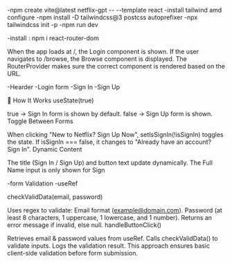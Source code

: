 -npm create vite@latest netflix-gpt -- --template react
-install tailwind amd configure 
    -npm install -D tailwindcss@3 postcss autoprefixer
    -npx tailwindcss init -p
-npm run dev

-install : npm i react-router-dom

When the app loads at /, the Login component is shown.
If the user navigates to /browse, the Browse component is displayed.
The RouterProvider makes sure the correct component is rendered based on the URL.

-Hearder
-Login form
-Sign In
-Sign Up

🔹 How It Works
useState(true)

true → Sign In form is shown by default.
false → Sign Up form is shown.
Toggle Between Forms

When clicking "New to Netflix? Sign Up Now", setIsSignIn(!isSignIn) toggles the state.
If isSignIn === false, it changes to "Already have an account? Sign In".
Dynamic Content

The title (Sign In / Sign Up) and button text update dynamically.
The Full Name input is only shown for Sign 

-form Validation
-useRef

checkValidData(email, password)

Uses regex to validate:
Email format (example@domain.com).
Password (at least 8 characters, 1 uppercase, 1 lowercase, and 1 number).
Returns an error message if invalid, else null.
handleButtonClick()

Retrieves email & password values from useRef.
Calls checkValidData() to validate inputs.
Logs the validation result.
This approach ensures basic client-side validation before form submission.